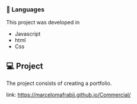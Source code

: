 ### 🚀 Languages
This project was developed in

  - Javascript
  - html
  - Css

## 💻 Project

The project consists of creating a portfolio.

link: https://marcelomafrabjj.github.io/Commercial/
